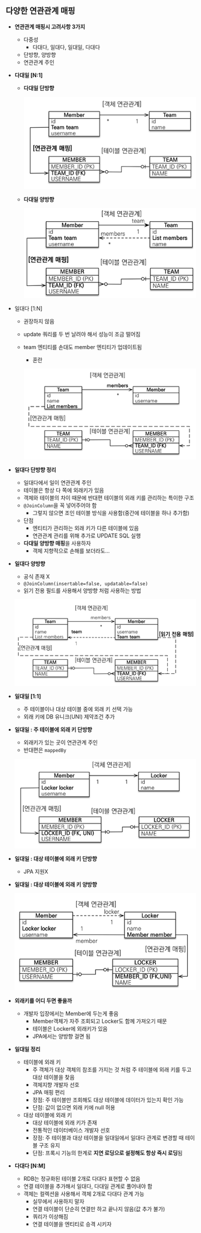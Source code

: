 ## 다양한 연관관계 매핑



- **연관관계 매핑시 고려사항 3가지**
  - 다중성
    - 다대다, 일대다, 일대일, 다대다
  - 단방향, 양방향
  - 연관관계 주인



- **다대일 [N:1]**

  - **다대일 단방향**

    ![image-20230209140128705](section6.assets/image-20230209140128705.png)

  - **다대일 양방향**

    ![image-20230209140357714](section6.assets/image-20230209140357714.png)



- 일대다 [1:N]

  - 권장하지 않음

  - update 쿼리를 두 번 날려야 해서 성능이 조금 떨어짐

  - team 엔티티를 손대도 member 엔티티가 업데이트됨

    - 혼란

    ![image-20230209141051916](section6.assets/image-20230209141051916.png)

- **일대다 단방향 정리**
  - 일대다에서 일이 연관관계 주인
  - 테이블은 항상 다 쪽에 외래키가 있음
  - 객체와 테이블의 차이 때문에 반대편 테이블의 외래 키를 관리하는 특이한 구조
  - `@JoinColumn`을 꼭 넣어주어야 함
    - 그렇지 않으면 조인 테이블 방식을 사용함(중간에 테이블을 하나 추가함)
  - 단점
    - 엔티티가 관리하는 외래 키가 다른 테이블에 있음
    - 연관관계 관리를 위해 추가로 UPDATE SQL 실행
  - **다대일 양방향 매핑**을 사용하자
    - 객체 지향적으로 손해를 보더라도...



- **일대다 양방향**

  - 공식 존재 X
  - `@JoinColumn(insertable=false, updatable=false)`
  - 읽기 전용 필드를 사용해서 양방향 처럼 사용하는 방법

  ![image-20230209141641009](section6.assets/image-20230209141641009.png)



- **일대일 [1:1]**

  - 주 테이블이나 대상 테이블 중에 외래 키 선택 가능
  - 외래 키에 DB 유니크(UNI) 제약조건 추가

- **일대일 : 주 테이블에 외래 키 단방향**

  - 외래키가 있는 곳이 연관관계 주인
  - 반대편은 `mappedBy`

  ![image-20230209142058541](section6.assets/image-20230209142058541.png)

- **일대일 : 대상 테이블에 외래 키 단방향**

  - JPA 지원X

- **일대일 :  대상 테이블에 외래 키 양방향**

  ![image-20230209142358495](section6.assets/image-20230209142358495.png)

- **외래키를 어디 두면 좋을까**
  - 개발자 입장에서는 Member에 두는게 좋음
    - Member객체가 자주 조회되고 Locker도 함께 가져오기 때문
    - 테이블은 Locker에 외래키가 있음
    - JPA에서는 양방향 걸면 됨

- **일대일 정리**
  - 테이블에 외래 키
    - 주 객체가 대상 객체의 참조를 가지는 것 처럼 주 테이블에 외래 키를 두고 대상 테이블을 찾음
    - 객체지향 개발자 선호
    - JPA 매핑 편리
    - 장점: 주 테이블만 조회해도 대상 테이블에 데이터가 있는지 확인 가능
    - 단점: 값이 없으면 외래 키에 null 허용
  - 대상 테이블에 외래 키
    - 대상 테이블에 외래 키가 존재
    - 전통적인 데이터베이스 개발자 선호
    - 장점: 주 테이블과 대상 테이블을 일대일에서 일대다 관계로 변경할 때 테이블 구조 유지
    - 단점: 프록시 기능의 한계로 **지연 로딩으로 설정해도 항상 즉시 로딩**됨



- **다대다 [N:M]**
  - RDB는 정규화된 테이블 2개로 다대다 표현할 수 없음
  - 연결 테이블을 추가해서 일대다, 다대일 관계로 풀어내야 함
  - 객체는 컬렉션을 사용해서 객체 2개로 다대다 관계 가능
    - 실무에서 사용하지 말자
    - 연결 테이블이 단순히 연결만 하고 끝나지 않음(값 추가 불가)
    - 쿼리가 이상해짐
    - 연결 테이블을 엔티티로 승격 시키자